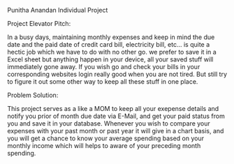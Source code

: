 Punitha Anandan Individual Project

Project Elevator Pitch:

In a busy days, maintaining monthly expenses and keep in mind the due date and the paid date of credit card bill, electricity bill, etc... is quite a hectic job which we have to do with no other go. we prefer to save it in a Excel sheet but anything happen in your device, all your saved stuff will immediately gone away. If you wish go and check your bills in your corresponding websites login really good when you are not tired. But still try to figure it out some other way to keep all these stuff in one place.


Problem Solution:

This project serves as a like a MOM to keep all your exepense details and notify you prior of month due date via E-Mail, and get your paid status from you and save it in your database. Whenever you wish to compare your expenses with your past month or past year it will give in a chart basis, and you will get a chance to know your average spending based on your monthly income which will helps to aware of your preceding month spending. 


